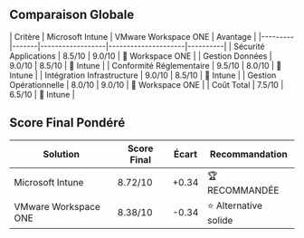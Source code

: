## Comparaison Globale
| Critère | Microsoft Intune | VMware Workspace ONE | Avantage |
|---------|-------|------------------|---------------------|----------|
| Sécurité Applications | 8.5/10 | 9.0/10 | 🥇 Workspace ONE |
| Gestion Données |  9.0/10 | 8.5/10 | 🥇 Intune |
| Conformité Réglementaire | 9.5/10 | 8.0/10 | 🥇 Intune |
| Intégration Infrastructure | 9.0/10 | 8.5/10 | 🥇 Intune |
| Gestion Opérationnelle | 8.0/10 | 9.0/10 | 🥇 Workspace ONE |
| Coût Total | 7.5/10 | 6.5/10 | 🥇 Intune |

## Score Final Pondéré
| Solution | Score Final | Écart | Recommandation |
|----------|-------------|-------|----------------|
| Microsoft Intune | 8.72/10 | +0.34 | 🏆 RECOMMANDÉE |
| VMware Workspace ONE | 8.38/10 | -0.34 | ⭐ Alternative solide |